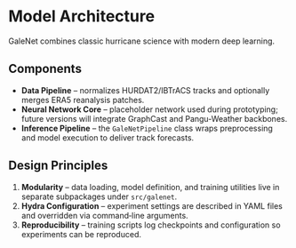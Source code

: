 # Model Architecture

GaleNet combines classic hurricane science with modern deep learning.

## Components

- **Data Pipeline** – normalizes HURDAT2/IBTrACS tracks and optionally merges
  ERA5 reanalysis patches.
- **Neural Network Core** – placeholder network used during prototyping; future
  versions will integrate GraphCast and Pangu‑Weather backbones.
- **Inference Pipeline** – the `GaleNetPipeline` class wraps preprocessing and
  model execution to deliver track forecasts.

## Design Principles

1. **Modularity** – data loading, model definition, and training utilities live
   in separate subpackages under `src/galenet`.
2. **Hydra Configuration** – experiment settings are described in YAML files and
   overridden via command‑line arguments.
3. **Reproducibility** – training scripts log checkpoints and configuration so
   experiments can be reproduced.
